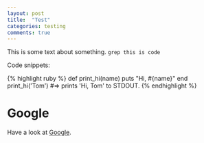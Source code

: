 ```yaml
---
layout: post
title:  "Test"
categories: testing
comments: true
---
```

This is some text about something.
`grep this is code`

Code snippets:

{% highlight ruby %}
def print_hi(name)
  puts "Hi, #{name}"
end
print_hi('Tom')
#=> prints 'Hi, Tom' to STDOUT.
{% endhighlight %}

# Google

Have a look at [Google].

[Google]: https://www.google.com
